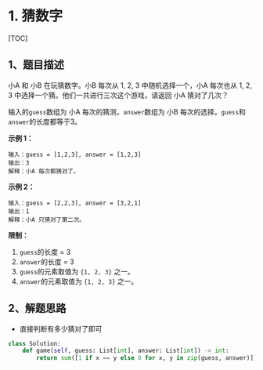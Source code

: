 # 1. 猜数字

[TOC]

## 1、题目描述

小A 和 小B 在玩猜数字。小B 每次从 1, 2, 3 中随机选择一个，小A 每次也从 1, 2, 3 中选择一个猜。他们一共进行三次这个游戏，请返回 小A 猜对了几次？

输入的`guess`数组为 小A 每次的猜测，`answer`数组为 小B 每次的选择。`guess`和`answer`的长度都等于3。

 

**示例 1：**

```
输入：guess = [1,2,3], answer = [1,2,3]
输出：3
解释：小A 每次都猜对了。
```

 

**示例 2：**

```
输入：guess = [2,2,3], answer = [3,2,1]
输出：1
解释：小A 只猜对了第二次。
```

 

**限制：**

1. `guess`的长度 = 3
2. `answer`的长度 = 3
3. `guess`的元素取值为 `{1, 2, 3}` 之一。
4. `answer`的元素取值为 `{1, 2, 3}` 之一。

## 2、解题思路

- 直接判断有多少猜对了即可

```python
class Solution:
    def game(self, guess: List[int], answer: List[int]) -> int:
        return sum([1 if x == y else 0 for x, y in zip(guess, answer)])

```

